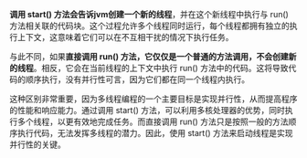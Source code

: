   
**调用 ****start()**** 方法会告诉jvm创建一个新的线程**，并在这个新线程中执行与 run() 方法相关联的代码块。这个过程允许多个线程同时运行，每个线程都拥有独立的执行上下文，这意味着它们可以在不互相干扰的情况下执行任务。

与此不同，如果**直接调用 run() 方法，它仅仅是一个普通的方法调用，不会创建新的线程**。相反，它会在当前线程的上下文中执行 run() 方法中的代码。这将导致代码的顺序执行，没有并行性可言，因为它们都在同一个线程内执行。

这种区别非常重要，因为多线程编程的一个主要目标是实现并行性，从而提高程序的性能和响应能力。通过调用 start() 方法，可以利用多核处理器的优势，同时执行多个线程，以更有效地完成任务。而直接调用 run() 方法只是按照一般的方法顺序执行代码，无法发挥多线程的潜力。因此，使用 start() 方法来启动线程是实现并行性的关键。
